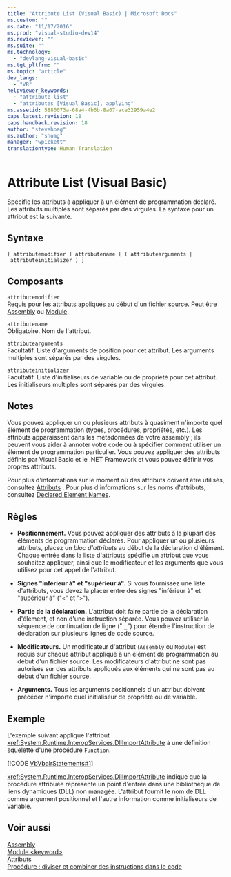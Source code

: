 ```yaml
---
title: "Attribute List (Visual Basic) | Microsoft Docs"
ms.custom: ""
ms.date: "11/17/2016"
ms.prod: "visual-studio-dev14"
ms.reviewer: ""
ms.suite: ""
ms.technology: 
  - "devlang-visual-basic"
ms.tgt_pltfrm: ""
ms.topic: "article"
dev_langs: 
  - "VB"
helpviewer_keywords: 
  - "attribute list"
  - "attributes [Visual Basic], applying"
ms.assetid: 5880073a-68a4-4b6b-8a07-ace32959a4e2
caps.latest.revision: 18
caps.handback.revision: 18
author: "stevehoag"
ms.author: "shoag"
manager: "wpickett"
translationtype: Human Translation
---
```

# Attribute List (Visual Basic)
Spécifie les attributs à appliquer à un élément de programmation déclaré.  Les attributs multiples sont séparés par des virgules.  La syntaxe pour un attribut est la suivante.  
  
## Syntaxe  
  
```  
[ attributemodifier ] attributename [ ( attributearguments | attributeinitializer ) ]  
```  
  
## Composants  
 `attributemodifier`  
 Requis pour les attributs appliqués au début d'un fichier source.  Peut être [Assembly](../../../visual-basic/language-reference/modifiers/assembly.md) ou [Module](../../../visual-basic/language-reference/modifiers/module-keyword.md).  
  
 `attributename`  
 Obligatoire.  Nom de l'attribut.  
  
 `attributearguments`  
 Facultatif.  Liste d'arguments de position pour cet attribut.  Les arguments multiples sont séparés par des virgules.  
  
 `attributeinitializer`  
 Facultatif.  Liste d'initialiseurs de variable ou de propriété pour cet attribut.  Les initialiseurs multiples sont séparés par des virgules.  
  
## Notes  
 Vous pouvez appliquer un ou plusieurs attributs à quasiment n'importe quel élément de programmation \(types, procédures, propriétés, etc.\).  Les attributs apparaissent dans les métadonnées de votre assembly ; ils peuvent vous aider à annoter votre code ou à spécifier comment utiliser un élément de programmation particulier.  Vous pouvez appliquer des attributs définis par Visual Basic et le .NET Framework et vous pouvez définir vos propres attributs.  
  
 Pour plus d'informations sur le moment où des attributs doivent être utilisés, consultez [Attributs](../Topic/Attributes%20\(C%23%20and%20Visual%20Basic\).md) .  Pour plus d'informations sur les noms d'attributs, consultez [Declared Element Names](../../../visual-basic/programming-guide/language-features/declared-elements/declared-element-names.md).  
  
## Règles  
  
-   **Positionnement.** Vous pouvez appliquer des attributs à la plupart des éléments de programmation déclarés.  Pour appliquer un ou plusieurs attributs, placez un *bloc d'attributs* au début de la déclaration d'élément.  Chaque entrée dans la liste d'attributs spécifie un attribut que vous souhaitez appliquer, ainsi que le modificateur et les arguments que vous utilisez pour cet appel de l'attribut.  
  
-   **Signes "inférieur à" et "supérieur à".** Si vous fournissez une liste d'attributs, vous devez la placer entre des signes "inférieur à" et "supérieur à" \("`<`" et "`>`"\).  
  
-   **Partie de la déclaration.** L'attribut doit faire partie de la déclaration d'élément, et non d'une instruction séparée.  Vous pouvez utiliser la séquence de continuation de ligne \(" `_`"\) pour étendre l'instruction de déclaration sur plusieurs lignes de code source.  
  
-   **Modificateurs.** Un modificateur d'attribut \(`Assembly` ou `Module`\) est requis sur chaque attribut appliqué à un élément de programmation au début d'un fichier source.  Les modificateurs d'attribut ne sont pas autorisés sur des attributs appliqués aux éléments qui ne sont pas au début d'un fichier source.  
  
-   **Arguments.** Tous les arguments positionnels d'un attribut doivent précéder n'importe quel initialiseur de propriété ou de variable.  
  
## Exemple  
 L'exemple suivant applique l'attribut <xref:System.Runtime.InteropServices.DllImportAttribute> à une définition squelette d'une procédure `Function`.  
  
 [!CODE [VbVbalrStatements#1](../CodeSnippet/VS_Snippets_VBCSharp/VbVbalrStatements#1)]  
  
 <xref:System.Runtime.InteropServices.DllImportAttribute> indique que la procédure attribuée représente un point d'entrée dans une bibliothèque de liens dynamiques \(DLL\) non managée.  L'attribut fournit le nom de DLL comme argument positionnel et l'autre information comme initialiseurs de variable.  
  
## Voir aussi  
 [Assembly](../../../visual-basic/language-reference/modifiers/assembly.md)   
 [Module \<keyword\>](../../../visual-basic/language-reference/modifiers/module-keyword.md)   
 [Attributs](../Topic/Attributes%20\(C%23%20and%20Visual%20Basic\).md)   
 [Procédure : diviser et combiner des instructions dans le code](../../../visual-basic/programming-guide/program-structure/how-to-break-and-combine-statements-in-code.md)